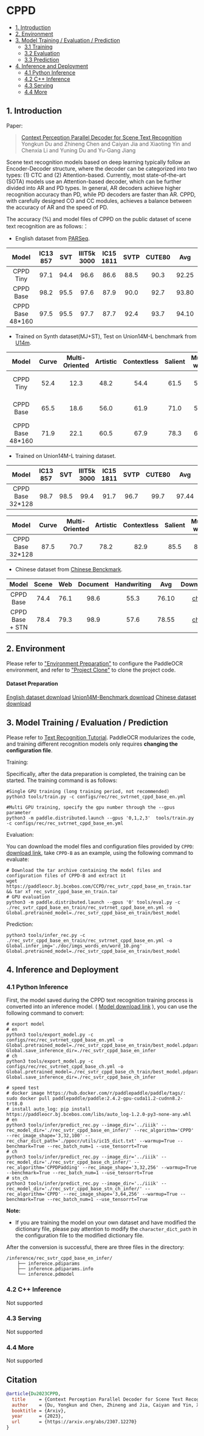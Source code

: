 # CPPD

- [1. Introduction](#1)
- [2. Environment](#2)
- [3. Model Training / Evaluation / Prediction](#3)
    - [3.1 Training](#3-1)
    - [3.2 Evaluation](#3-2)
    - [3.3 Prediction](#3-3)
- [4. Inference and Deployment](#4)
    - [4.1 Python Inference](#4-1)
    - [4.2 C++ Inference](#4-2)
    - [4.3 Serving](#4-3)
    - [4.4 More](#4-4)

<a name="1"></a>

## 1. Introduction

Paper:
> [Context Perception Parallel Decoder for Scene Text Recognition](https://arxiv.org/abs/2307.12270)
> Yongkun Du and Zhineng Chen and Caiyan Jia and Xiaoting Yin and Chenxia Li and Yuning Du and Yu-Gang Jiang


<a name="model"></a>
Scene text recognition models based on deep learning typically follow an Encoder-Decoder structure, where the decoder
can be categorized into two types: (1) CTC and (2) Attention-based. Currently, most state-of-the-art (SOTA) models use
an Attention-based decoder, which can be further divided into AR and PD types. In general, AR decoders achieve higher
recognition accuracy than PD, while PD decoders are faster than AR. CPPD, with carefully designed CO and CC modules,
achieves a balance between the accuracy of AR and the speed of PD.

<a name="model"></a>
The accuracy (%) and model files of CPPD on the public dataset of scene text recognition are as follows:：

* English dataset from [PARSeq](https://github.com/baudm/parseq).

|      Model       | IC13<br/>857 | SVT  | IIIT5k<br/>3000 | IC15<br/>1811 | SVTP | CUTE80 |  Avg  |                                     Download                                      |
|:----------------:|:------------:|:----:|:---------------:|:-------------:|:----:|:------:|:-----:|:---------------------------------------------------------------------------------:|
|    CPPD Tiny     |     97.1     | 94.4 |      96.6       |     86.6      | 88.5 |  90.3  | 92.25 |    [en](https://paddleocr.bj.bcebos.com/CCPD/rec_svtr_cppd_tiny_en_train.tar)     |
|    CPPD Base     |     98.2     | 95.5 |      97.6       |     87.9      | 90.0 |  92.7  | 93.80 |    [en](https://paddleocr.bj.bcebos.com/CCPD/rec_svtr_cppd_base_en_train.tar)     |
| CPPD Base 48*160 |     97.5     | 95.5 |      97.7       |     87.7      | 92.4 |  93.7  | 94.10 | [en](https://paddleocr.bj.bcebos.com/CCPD/rec_svtr_cppd_base_48_160_en_train.tar) |

* Trained on Synth dataset(MJ+ST), Test on Union14M-L benchmark from [U14m](https://github.com/Mountchicken/Union14M/).

|      Model       | Curve | Multi-<br/>Oriented | Artistic | Contextless | Salient | Multi-<br/>word | General |  Avg  |         Download         |
|:----------------:|:-----:|:-------------------:|:--------:|:-----------:|:-------:|:---------------:|:-------:|:-----:|:------------------------:|
|    CPPD Tiny     | 52.4  |        12.3         |   48.2   |    54.4     |  61.5   |      53.4       |  61.4   | 49.10 | Same as the table above. |
|    CPPD Base     | 65.5  |        18.6         |   56.0   |    61.9     |  71.0   |      57.5       |  65.8   | 56.63 | Same as the table above. |
| CPPD Base 48*160 | 71.9  |        22.1         |   60.5   |    67.9     |  78.3   |      63.9       |  67.1   | 61.69 | Same as the table above. |

* Trained on Union14M-L training dataset.

|      Model       | IC13<br/>857 | SVT  | IIIT5k<br/>3000 | IC15<br/>1811 | SVTP | CUTE80 |  Avg  |                                   Download                                   |
|:----------------:|:------------:|:----:|:---------------:|:-------------:|:----:|:------:|:-----:|:----------------------------------------------------------------------------:|
| CPPD Base 32*128 |     98.7     | 98.5 |      99.4       |     91.7      | 96.7 |  99.7  | 97.44 | [en](https://paddleocr.bj.bcebos.com/CCPD/rec_svtr_cppd_base_u14m_train.tar) |

|      Model       | Curve | Multi-<br/>Oriented | Artistic | Contextless | Salient | Multi-<br/>word | General |  Avg  |         Download         |
|:----------------:|:-----:|:-------------------:|:--------:|:-----------:|:-------:|:---------------:|:-------:|:-----:|:------------------------:|
| CPPD Base 32*128 | 87.5  |        70.7         |   78.2   |    82.9     |  85.5   |      85.4       |  84.3   | 82.08 | Same as the table above. |

* Chinese dataset from [Chinese Benckmark](https://github.com/FudanVI/benchmarking-chinese-text-recognition).

|      Model      | Scene | Web  | Document | Handwriting |  Avg  |                                    Download                                    |
|:---------------:|:-----:|:----:|:--------:|:-----------:|:-----:|:------------------------------------------------------------------------------:|
|    CPPD Base    | 74.4  | 76.1 |   98.6   |    55.3     | 76.10 |   [ch](https://paddleocr.bj.bcebos.com/CCPD/rec_svtr_cppd_base_ch_train.tar)   |
| CPPD Base + STN | 78.4  | 79.3 |   98.9   |    57.6     | 78.55 | [ch](https://paddleocr.bj.bcebos.com/CCPD/rec_svtr_cppd_base_stn_ch_train.tar) |

<a name="2"></a>

## 2. Environment

Please refer to ["Environment Preparation"](./environment_en.md) to configure the PaddleOCR environment, and refer
to ["Project Clone"](./clone_en.md) to clone the project code.

#### Dataset Preparation

[English dataset download](https://github.com/baudm/parseq)
[Union14M-Benchmark download](https://github.com/Mountchicken/Union14M)
[Chinese dataset download](https://github.com/fudanvi/benchmarking-chinese-text-recognition#download)

<a name="3"></a>

## 3. Model Training / Evaluation / Prediction

Please refer to [Text Recognition Tutorial](./recognition_en.md). PaddleOCR modularizes the code, and training different
recognition models only requires **changing the configuration file**.

Training:

Specifically, after the data preparation is completed, the training can be started. The training command is as follows:

```
#Single GPU training (long training period, not recommended)
python3 tools/train.py -c configs/rec/rec_svtrnet_cppd_base_en.yml

#Multi GPU training, specify the gpu number through the --gpus parameter
python3 -m paddle.distributed.launch --gpus '0,1,2,3'  tools/train.py -c configs/rec/rec_svtrnet_cppd_base_en.yml
```

Evaluation:

You can download the model files and configuration files provided
by `CPPD`: [download link](https://paddleocr.bj.bcebos.com/CCPD/rec_svtr_cppd_base_en_train.tar), take `CPPD-B` as an
example, using the following command to evaluate:

```
# Download the tar archive containing the model files and configuration files of CPPD-B and extract it
wget https://paddleocr.bj.bcebos.com/CCPD/rec_svtr_cppd_base_en_train.tar && tar xf rec_svtr_cppd_base_en_train.tar
# GPU evaluation
python3 -m paddle.distributed.launch --gpus '0' tools/eval.py -c ./rec_svtr_cppd_base_en_train/rec_svtrnet_cppd_base_en.yml -o Global.pretrained_model=./rec_svtr_cppd_base_en_train/best_model
```

Prediction:

```
python3 tools/infer_rec.py -c ./rec_svtr_cppd_base_en_train/rec_svtrnet_cppd_base_en.yml -o Global.infer_img='./doc/imgs_words_en/word_10.png' Global.pretrained_model=./rec_svtr_cppd_base_en_train/best_model
```

<a name="4"></a>

## 4. Inference and Deployment

<a name="4-1"></a>

### 4.1 Python Inference

First, the model saved during the CPPD text recognition training process is converted into an inference
model. ( [Model download link](https://paddleocr.bj.bcebos.com/CCPD/rec_svtr_cppd_base_en_train.tar) ), you can use the
following command to convert:

```
# export model
# en
python3 tools/export_model.py -c configs/rec/rec_svtrnet_cppd_base_en.yml -o Global.pretrained_model=./rec_svtr_cppd_base_en_train/best_model.pdparams Global.save_inference_dir=./rec_svtr_cppd_base_en_infer
# ch
python3 tools/export_model.py -c configs/rec/rec_svtrnet_cppd_base_ch.yml -o Global.pretrained_model=./rec_svtr_cppd_base_ch_train/best_model.pdparams Global.save_inference_dir=./rec_svtr_cppd_base_ch_infer

# speed test
# docker image https://hub.docker.com/r/paddlepaddle/paddle/tags/: sudo docker pull paddlepaddle/paddle:2.4.2-gpu-cuda11.2-cudnn8.2-trt8.0
# install auto_log: pip install https://paddleocr.bj.bcebos.com/libs/auto_log-1.2.0-py3-none-any.whl
# en
python3 tools/infer/predict_rec.py --image_dir='../iiik' --rec_model_dir='./rec_svtr_cppd_base_en_infer/' --rec_algorithm='CPPD' --rec_image_shape='3,32,100' --rec_char_dict_path='./ppocr/utils/ic15_dict.txt' --warmup=True --benchmark=True --rec_batch_num=1 --use_tensorrt=True
# ch
python3 tools/infer/predict_rec.py --image_dir='../iiik' --rec_model_dir='./rec_svtr_cppd_base_ch_infer/' --rec_algorithm='CPPDPadding' --rec_image_shape='3,32,256' --warmup=True --benchmark=True --rec_batch_num=1 --use_tensorrt=True
# stn_ch
python3 tools/infer/predict_rec.py --image_dir='../iiik' --rec_model_dir='./rec_svtr_cppd_base_stn_ch_infer/' --rec_algorithm='CPPD' --rec_image_shape='3,64,256' --warmup=True --benchmark=True --rec_batch_num=1 --use_tensorrt=True
```

**Note:**

- If you are training the model on your own dataset and have modified the dictionary file, please pay attention to
  modify the `character_dict_path` in the configuration file to the modified dictionary file.

After the conversion is successful, there are three files in the directory:

```
/inference/rec_svtr_cppd_base_en_infer/
    ├── inference.pdiparams
    ├── inference.pdiparams.info
    └── inference.pdmodel
```

<a name="4-2"></a>

### 4.2 C++ Inference

Not supported

<a name="4-3"></a>

### 4.3 Serving

Not supported

<a name="4-4"></a>

### 4.4 More

Not supported

## Citation

```bibtex
@article{Du2023CPPD,
  title     = {Context Perception Parallel Decoder for Scene Text Recognition},
  author    = {Du, Yongkun and Chen, Zhineng and Jia, Caiyan and Yin, Xiaoting and Li, Chenxia and Du, Yuning and Jiang, Yu-Gang},
  booktitle = {Arxiv},
  year      = {2023},
  url       = {https://arxiv.org/abs/2307.12270}
}
```
